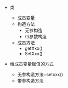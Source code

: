 + 类
    - 成员变量
    - 构造方法
        + 无参构造
        + 带参数构造
    - 成员方法
        + getXxx()
        + SetXxx()
        
+ 给成员变量赋值的方式
    + 无参构造方法+setxxx()
    + 带参构造方法    